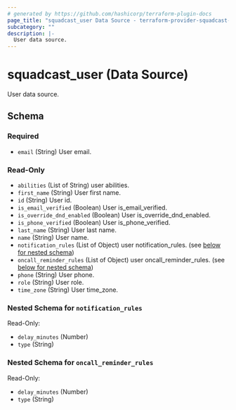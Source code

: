 ```yaml
---
# generated by https://github.com/hashicorp/terraform-plugin-docs
page_title: "squadcast_user Data Source - terraform-provider-squadcast-new"
subcategory: ""
description: |-
  User data source.
---
```


# squadcast_user (Data Source)

User data source.



<!-- schema generated by tfplugindocs -->
## Schema

### Required

- `email` (String) User email.

### Read-Only

- `abilities` (List of String) user abilities.
- `first_name` (String) User first name.
- `id` (String) User id.
- `is_email_verified` (Boolean) User is_email_verified.
- `is_override_dnd_enabled` (Boolean) User is_override_dnd_enabled.
- `is_phone_verified` (Boolean) User is_phone_verified.
- `last_name` (String) User last name.
- `name` (String) User name.
- `notification_rules` (List of Object) user notification_rules. (see [below for nested schema](#nestedatt--notification_rules))
- `oncall_reminder_rules` (List of Object) user oncall_reminder_rules. (see [below for nested schema](#nestedatt--oncall_reminder_rules))
- `phone` (String) User phone.
- `role` (String) User role.
- `time_zone` (String) User time_zone.

<a id="nestedatt--notification_rules"></a>
### Nested Schema for `notification_rules`

Read-Only:

- `delay_minutes` (Number)
- `type` (String)


<a id="nestedatt--oncall_reminder_rules"></a>
### Nested Schema for `oncall_reminder_rules`

Read-Only:

- `delay_minutes` (Number)
- `type` (String)



